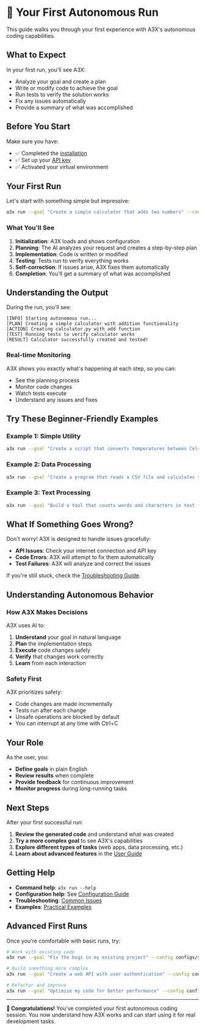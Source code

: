 # 🎯 Your First Autonomous Run

This guide walks you through your first experience with A3X's autonomous coding capabilities.

## What to Expect

In your first run, you'll see A3X:
- Analyze your goal and create a plan
- Write or modify code to achieve the goal
- Run tests to verify the solution works
- Fix any issues automatically
- Provide a summary of what was accomplished

## Before You Start

Make sure you have:
- ✅ Completed the [installation](installation.md)
- ✅ Set up your [API key](../user-guide/configuration.md#api-keys)
- ✅ Activated your virtual environment

## Your First Run

Let's start with something simple but impressive:

```bash
a3x run --goal "Create a simple calculator that adds two numbers" --config configs/sample.yaml
```

### What You'll See

1. **Initialization**: A3X loads and shows configuration
2. **Planning**: The AI analyzes your request and creates a step-by-step plan
3. **Implementation**: Code is written or modified
4. **Testing**: Tests run to verify everything works
5. **Self-correction**: If issues arise, A3X fixes them automatically
6. **Completion**: You'll get a summary of what was accomplished

## Understanding the Output

During the run, you'll see:

```
[INFO] Starting autonomous run...
[PLAN] Creating a simple calculator with addition functionality
[ACTION] Creating calculator.py with add function
[TEST] Running tests to verify calculator works
[RESULT] Calculator successfully created and tested!
```

### Real-time Monitoring

A3X shows you exactly what's happening at each step, so you can:
- See the planning process
- Monitor code changes
- Watch tests execute
- Understand any issues and fixes

## Try These Beginner-Friendly Examples

### Example 1: Simple Utility
```bash
a3x run --goal "Create a script that converts temperatures between Celsius and Fahrenheit" --config configs/sample.yaml
```

### Example 2: Data Processing
```bash
a3x run --goal "Create a program that reads a CSV file and calculates statistics" --config configs/sample.yaml
```

### Example 3: Text Processing
```bash
a3x run --goal "Build a tool that counts words and characters in text files" --config configs/sample.yaml
```

## What If Something Goes Wrong?

Don't worry! A3X is designed to handle issues gracefully:

- **API Issues**: Check your internet connection and API key
- **Code Errors**: A3X will attempt to fix them automatically
- **Test Failures**: A3X will analyze and correct the issues

If you're still stuck, check the [Troubleshooting Guide](../troubleshooting/common-issues.md).

## Understanding Autonomous Behavior

### How A3X Makes Decisions

A3X uses AI to:
1. **Understand** your goal in natural language
2. **Plan** the implementation steps
3. **Execute** code changes safely
4. **Verify** that changes work correctly
5. **Learn** from each interaction

### Safety First

A3X prioritizes safety:
- Code changes are made incrementally
- Tests run after each change
- Unsafe operations are blocked by default
- You can interrupt at any time with Ctrl+C

## Your Role

As the user, you:
- **Define goals** in plain English
- **Review results** when complete
- **Provide feedback** for continuous improvement
- **Monitor progress** during long-running tasks

## Next Steps

After your first successful run:

1. **Review the generated code** and understand what was created
2. **Try a more complex goal** to see A3X's capabilities
3. **Explore different types of tasks** (web apps, data processing, etc.)
4. **Learn about advanced features** in the [User Guide](../user-guide/concepts.md)

## Getting Help

- **Command help**: `a3x run --help`
- **Configuration help**: See [Configuration Guide](../user-guide/configuration.md)
- **Troubleshooting**: [Common Issues](../troubleshooting/common-issues.md)
- **Examples**: [Practical Examples](../user-guide/examples/)

## Advanced First Runs

Once you're comfortable with basic runs, try:

```bash
# Work with existing code
a3x run --goal "Fix the bugs in my existing project" --config configs/sample.yaml

# Build something more complex
a3x run --goal "Create a web API with user authentication" --config configs/sample.yaml

# Refactor and improve
a3x run --goal "Optimize my code for better performance" --config configs/sample.yaml
```

---

**🎉 Congratulations!** You've completed your first autonomous coding session. You now understand how A3X works and can start using it for real development tasks.